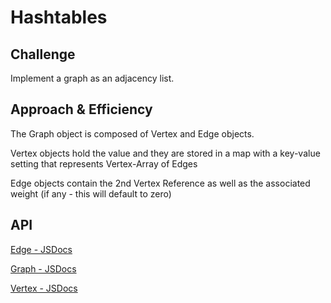 # Hashtables

## Challenge
Implement a graph as an adjacency list.


## Approach & Efficiency
The Graph object is composed of Vertex and Edge objects.

Vertex objects hold the value and they are stored in a map with a key-value setting that represents Vertex-Array of Edges

Edge objects contain the 2nd Vertex Reference as well as the associated weight (if any - this will default to zero)

## API
[Edge - JSDocs](https://annethor.github.io/data-structures-and-algorithms/out/edge.js.html)

[Graph - JSDocs](https://annethor.github.io/data-structures-and-algorithms/out/graph.js.html)

[Vertex - JSDocs](https://annethor.github.io/data-structures-and-algorithms/out/vertex.js.html)
